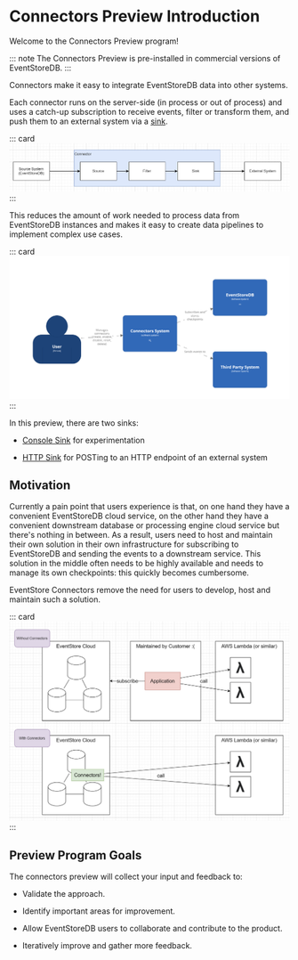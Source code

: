
# Connectors Preview Introduction

Welcome to the Connectors Preview program!

::: note
The Connectors Preview is pre-installed in commercial versions of EventStoreDB.
:::

Connectors make it easy to integrate EventStoreDB data into other systems.

Each connector runs on the server-side (in process or out of process)
and uses a catch-up subscription to receive events, filter or transform
them, and push them to an external system via a [sink](https://en.wikipedia.org/wiki/Sink_(computing)).

::: card
![Connectors Anatomy](./images/connector-anatomy.png)
:::

This reduces the amount of work needed to process data from EventStoreDB instances and makes it easy to create data pipelines to implement complex use cases.

::: card
![Connectors Overview](./images/system-context.png)
:::


In this preview, there are two sinks:

- [Console Sink](./sinks.md#console_sink) for experimentation

- [HTTP Sink](./sinks.md#http_sink) for POSTing to an HTTP endpoint of
  an external system


## Motivation

Currently a pain point that users experience is that, on one hand
they have a convenient EventStoreDB cloud service, on the other hand
they have a convenient downstream database or processing engine cloud
service but there's nothing in between. As a result, users need to host and maintain their own
solution in their own infrastructure for subscribing to EventStoreDB and
sending the events to a downstream service. This solution in the middle often needs to be highly
available and needs to manage its own checkpoints: this quickly becomes cumbersome.

EventStore Connectors remove the need for users to develop, host and maintain such a solution.

::: card
![Connectors Motivation](./images/motivation.png)
:::


## Preview Program Goals

The connectors preview will collect your input and feedback to:

* Validate the approach.

* Identify important areas for improvement.

* Allow EventStoreDB users to collaborate and contribute to the product.

* Iteratively improve and gather more feedback.






